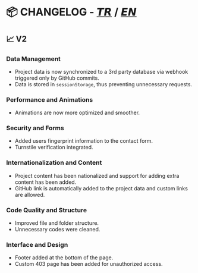 # 📦 CHANGELOG - [𝙏𝙍](./CHANGELOG.en.md) / [𝙀𝙉](./CHANGELOG.md)

## 📈 V2

### Data Management
- Project data is now synchronized to a 3rd party database via webhook triggered only by GitHub commits.
- Data is stored in `sessionStorage`, thus preventing unnecessary requests.

### Performance and Animations
- Animations are now more optimized and smoother.

### Security and Forms
- Added users fingerprint information to the contact form.
- Turnstile verification integrated.

### Internationalization and Content
- Project content has been nationalized and support for adding extra content has been added.
- GitHub link is automatically added to the project data and custom links are allowed.

### Code Quality and Structure
- Improved file and folder structure.
- Unnecessary codes were cleaned.

### Interface and Design
- Footer added at the bottom of the page. 
- Custom 403 page has been added for unauthorized access. 